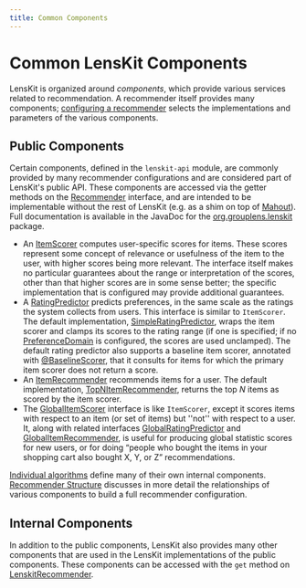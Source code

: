 ```yaml
---
title: Common Components
---
```


# Common LensKit Components

LensKit is organized around *components*, which provide various services related to recommendation. A recommender itself provides many components; [configuring a recommender](../../configuration/) selects the implementations and parameters of the various components.

## Public Components

[Recommender]: http://lenskit.org/apidocs/org/grouplens/lenskit/Recommender.html
[org.grouplens.lenskit]: http://lenskit.org/apidocs/org/grouplens/lenskit/package-summary.html
[Mahout]: http://mahout.apache.org

Certain components, defined in the `lenskit-api` module, are commonly provided by many recommender configurations and are considered part of LensKit's public API. These components are accessed via the getter methods on the [Recommender][] interface, and are intended to be implementable without the rest of LensKit (e.g. as a shim on top of [Mahout][]).  Full documentation is available in the JavaDoc for the [org.grouplens.lenskit][] package.

[ItemRecommender]: http://lenskit.org/apidocs/org/grouplens/lenskit/ItemRecommender.html
[ItemScorer]: http://lenskit.org/apidocs/org/grouplens/lenskit/data/pref/PreferenceDomain.html
[PreferenceDomain]: http://lenskit.org/apidocs/org/grouplens/lenskit/ItemScorer.html
[SimpleRatingPredictor]: http://lenskit.org/apidocs/org/grouplens/lenskit/basic/SimpleRatingPredictor.html
[TopNItemRecommender]: http://lenskit.org/apidocs/org/grouplens/lenskit/basic/TopNItemRecommender.html
[RatingPredictor]: http://lenskit.org/apidocs/org/grouplens/lenskit/RatingPredictor.html 
[GlobalItemScorer]: http://lenskit.org/apidocs/org/grouplens/lenskit/GlobalItemScorer.html
[GlobalRatingPredictor]: http://lenskit.org/apidocs/org/grouplens/lenskit/GlobalRatingPredictor.html
[GlobalItemRecommender]: http://lenskit.org/apidocs/org/grouplens/lenskit/GlobalItemRecommender.html
[@BaselineScorer]: http://lenskit.org/apidocs/org/grouplens/lenskit/baseline/BaselineScorer.html

- An [ItemScorer][] computes user-specific scores for items. These scores represent some concept of relevance or usefulness of the item to the user, with higher scores being more relevant.  The interface itself makes no particular guarantees about the range or interpretation of the scores, other than that higher scores are in some sense better; the specific implementation that is configured may provide additional guarantees.
- A [RatingPredictor][] predicts preferences, in the same scale as the ratings the system collects from users.  This interface is similar to  `ItemScorer`.  The default implementation, [SimpleRatingPredictor][], wraps the item scorer and clamps its scores to the rating range (if one is specified; if no [PreferenceDomain][] is configured, the scores are used unclamped).  The default rating predictor also supports a baseline item scorer, annotated with [@BaselineScorer][], that it consults for items for which the primary item scorer does not return a score.
- An [ItemRecommender][] recommends items for a user.  The default implementation, [TopNItemRecommender], returns the top *N* items as scored by the item scorer.
- The [GlobalItemScorer][] interface is like `ItemScorer`, except it scores items with respect to an item (or set of items) but ''not'' with respect to a user.  It, along with related interfaces [GlobalRatingPredictor][] and [GlobalItemRecommender][], is useful for producing global statistic scores for new users, or for doing “people who bought the items in your shopping cart also bought X, Y, or Z” recommendations.

[Individual algorithms](../../algorithms/) define many of their own internal components.  [Recommender Structure](..) discusses in more detail the relationships of various components to build a full recommender configuration.

## Internal Components

[LenskitRecommender]: http://lenskit.org/apidocs/org/grouplens/lenskit/core/LenskitRecommender.html

In addition to the public components, LensKit also provides many other components that are used in the LensKit implementations of the public components. These components can be accessed with the `get` method on [LenskitRecommender][].
